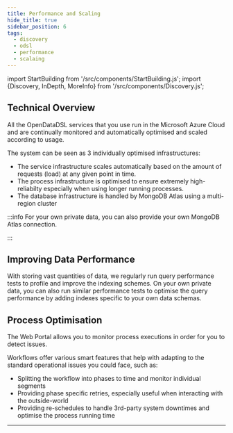 ```yaml
---
title: Performance and Scaling
hide_title: true
sidebar_position: 6
tags:
  - discovery
  - odsl
  - performance
  - scalaing
---
```

import StartBuilding from '/src/components/StartBuilding.js';
import {Discovery, InDepth, MoreInfo} from '/src/components/Discovery.js';

<Discovery title="Performance and Scaling" text="This discovery guide gives an overview of the infrastructure that powers OpenDataDSL and the options available for you to optimise performance." />

## Technical Overview
All the OpenDataDSL services that you use run in the Microsoft Azure Cloud and are continually monitored and automatically optimised and scaled according to usage.

The system can be seen as 3 individually optimised infrastructures:  
* The service infrastructure scales automatically based on the amount of requests (load) at any given point in time.
* The process infrastructure is optimised to ensure extremely high-reliabilty especially when using longer running processes.
* The database infrastructure is handled by MongoDB Atlas using a multi-region cluster

:::info
For your own private data, you can also provide your own MongoDB Atlas connection.

<MoreInfo href="/docs/it/database" />
:::  


## Improving Data Performance
With storing vast quantities of data, we regularly run query performance tests to profile and improve the indexing schemes.
On your own private data, you can also run similar performance tests to optimise the query performance by adding indexes specific to your own data schemas.

## Process Optimisation
The Web Portal allows you to monitor process executions in order for you to detect issues.

Workflows offer various smart features that help with adapting to the standard operational issues you could face, such as:
* Splitting the workflow into phases to time and monitor individual segments
* Providing phase specific retries, especially useful when interacting with the outside-world
* Providing re-schedules to handle 3rd-party system downtimes and optimise the process running time  

<InDepth href="/docs/odsl/dm/workflow" />

---

<StartBuilding />